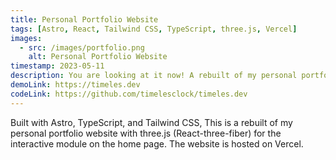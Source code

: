 ```yaml
---
title: Personal Portfolio Website
tags: [Astro, React, Tailwind CSS, TypeScript, three.js, Vercel]
images:
  - src: /images/portfolio.png
    alt: Personal Portfolio Website
timestamp: 2023-05-11
description: You are looking at it now! A rebuilt of my personal portfolio website with three.js (React-three-fiber) for the interactive module on the home page.
demoLink: https://timeles.dev
codeLink: https://github.com/timelesclock/timeles.dev
---
```


Built with Astro, TypeScript, and Tailwind CSS, This is a rebuilt of my personal portfolio website with three.js (React-three-fiber) for the interactive module on the home page. The website is hosted on Vercel.
